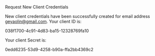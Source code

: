 Request New Client Credentials

New client credentials have been successfully created for email address geyaolin@gmail.com. Your client ID is:

         
038f1700-4c91-4d83-ba15-12328769fa10

        
Your client Secret is:

0edd6235-53d9-4258-b90a-ffa2bb4369c2